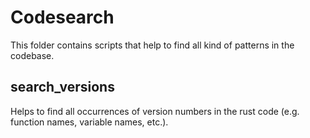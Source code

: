 # Codesearch

This folder contains scripts that help to find all kind of patterns in the codebase.

## search_versions

Helps to find all occurrences of version numbers in the rust code (e.g. function names, variable names, etc.).
